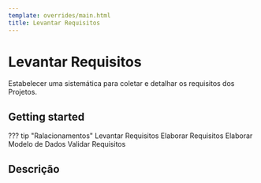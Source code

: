 ```yaml
---
template: overrides/main.html
title: Levantar Requisitos
---
```


# Levantar Requisitos

Estabelecer uma sistemática para coletar e detalhar os requisitos dos Projetos.

## Getting started

??? tip "Ralacionamentos"
    Levantar Requisitos
    Elaborar Requisitos
    Elaborar Modelo de Dados
    Validar Requisitos


## Descrição


